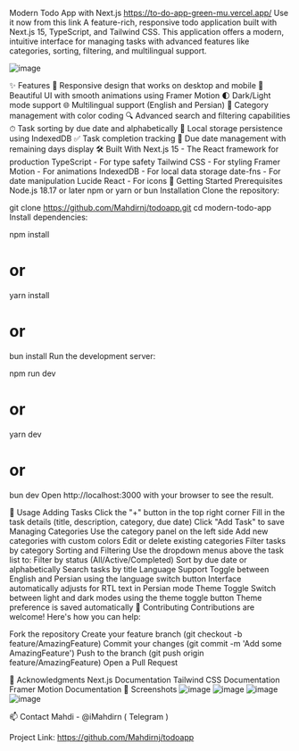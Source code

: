 Modern Todo App with Next.js
https://to-do-app-green-mu.vercel.app/  Use it now from this link
A feature-rich, responsive todo application built with Next.js 15, TypeScript, and Tailwind CSS. This application offers a modern, intuitive interface for managing tasks with advanced features like categories, sorting, filtering, and multilingual support.

![image](https://github.com/user-attachments/assets/5d1cedd5-1ebe-4d44-9113-37d4c027564c)


✨ Features
📱 Responsive design that works on desktop and mobile
🎨 Beautiful UI with smooth animations using Framer Motion
🌓 Dark/Light mode support
🌐 Multilingual support (English and Persian)
📂 Category management with color coding
🔍 Advanced search and filtering capabilities
⏱ Task sorting by due date and alphabetically
💾 Local storage persistence using IndexedDB
✅ Task completion tracking
📅 Due date management with remaining days display
🛠️ Built With
Next.js 15 - The React framework for production
TypeScript - For type safety
Tailwind CSS - For styling
Framer Motion - For animations
IndexedDB - For local data storage
date-fns - For date manipulation
Lucide React - For icons
🚀 Getting Started
Prerequisites
Node.js 18.17 or later
npm or yarn or bun
Installation
Clone the repository:

git clone https://github.com/Mahdirnj/todoapp.git
cd modern-todo-app
Install dependencies:

npm install
# or
yarn install
# or
bun install
Run the development server:

npm run dev
# or
yarn dev
# or
bun dev
Open http://localhost:3000 with your browser to see the result.

📖 Usage
Adding Tasks
Click the "+" button in the top right corner
Fill in the task details (title, description, category, due date)
Click "Add Task" to save
Managing Categories
Use the category panel on the left side
Add new categories with custom colors
Edit or delete existing categories
Filter tasks by category
Sorting and Filtering
Use the dropdown menus above the task list to:
Filter by status (All/Active/Completed)
Sort by due date or alphabetically
Search tasks by title
Language Support
Toggle between English and Persian using the language switch button
Interface automatically adjusts for RTL text in Persian mode
Theme Toggle
Switch between light and dark modes using the theme toggle button
Theme preference is saved automatically
🤝 Contributing
Contributions are welcome! Here's how you can help:

Fork the repository
Create your feature branch (git checkout -b feature/AmazingFeature)
Commit your changes (git commit -m 'Add some AmazingFeature')
Push to the branch (git push origin feature/AmazingFeature)
Open a Pull Request


🙏 Acknowledgments
Next.js Documentation
Tailwind CSS Documentation
Framer Motion Documentation
📸 Screenshots
![image](https://github.com/user-attachments/assets/69fc2332-5050-4da4-948c-91f6534964d8)
![image](https://github.com/user-attachments/assets/7c326b16-9e7d-402c-8cc3-48ec1d10b49f)
![image](https://github.com/user-attachments/assets/f0e01f9e-0c70-47d3-9d64-fe13a0a342a7)
![image](https://github.com/user-attachments/assets/a1e77f17-a551-41fa-a5c2-0461330e4b65)


📫 Contact
Mahdi - @iMahdirn ( Telegram )

Project Link: https://github.com/Mahdirnj/todoapp
